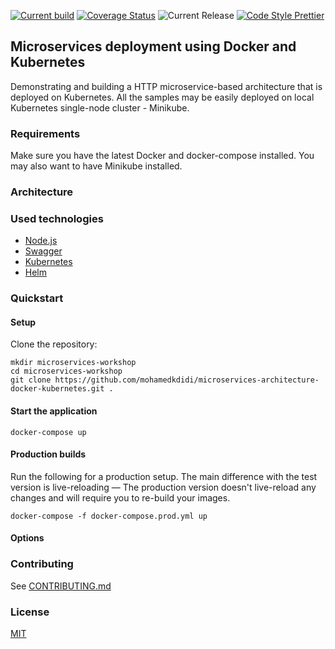 [![Current build](https://github.com/mohamedkdidi/microservices-architecture-docker-kubernetes/actions/workflows/node.js.yml/badge.svg)](https://github.com/mohamedkdidi/microservices-architecture-docker-kubernetes/actions/workflows/node.js.yml)
[![Coverage Status](https://coveralls.io/repos/github/mohamedkdidi/microservices-architecture-docker-kubernetes/badge.svg?branch=main)](https://coveralls.io/github/mohamedkdidi/microservices-architecture-docker-kubernetes?branch=main)
![Current Release](https://img.shields.io/github/release/mohamedkdidi/microservices-architecture-docker-kubernetes/all.svg)
[![Code Style Prettier](https://img.shields.io/badge/Code%20Style-Prettier-ff69b4.svg)](https://github.com/prettier/prettier)

## Microservices deployment using Docker and Kubernetes

Demonstrating and building a HTTP microservice-based architecture that is deployed on Kubernetes. All the samples may be easily deployed on local Kubernetes single-node cluster - Minikube.

### Requirements
Make sure you have the latest Docker and docker-compose installed. You may also want to have Minikube installed.


### Architecture

### Used technologies

- [Node.js](https://nodejs.org/en/)
- [Swagger](https://swagger.io)
- [Kubernetes](https://kubernetes.io/)
- [Helm](https://github.com/kubernetes/helm)


### Quickstart


#### Setup
Clone the repository:
```
mkdir microservices-workshop 
cd microservices-workshop
git clone https://github.com/mohamedkdidi/microservices-architecture-docker-kubernetes.git .
```

#### Start the application
```
docker-compose up
```


#### Production builds
Run the following for a production setup. The main difference with the test version is live-reloading — The production version doesn't live-reload any changes and will require you to re-build your images.

```
docker-compose -f docker-compose.prod.yml up
```


#### Options


### Contributing

See [CONTRIBUTING.md](./CONTRIBUTING.md)


### License

[MIT](license)
